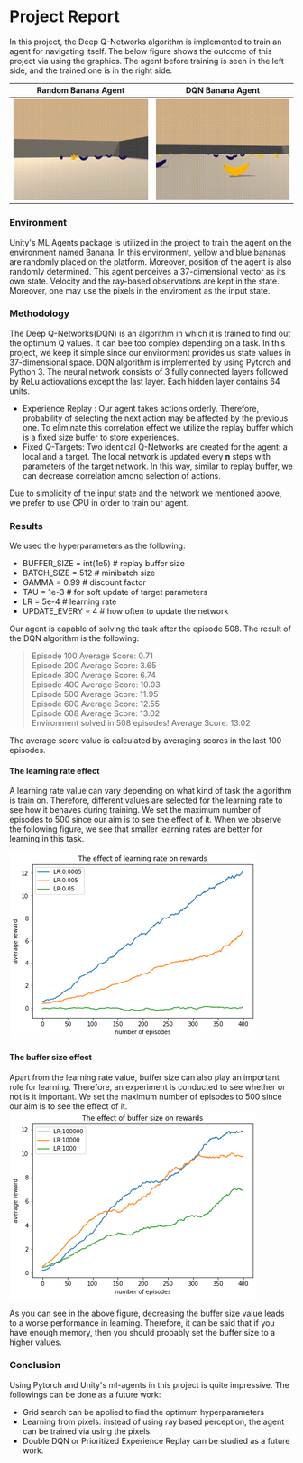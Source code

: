 # Project  Report


In this project, the Deep Q-Networks algorithm is implemented to train an agent for navigating itself. The below figure shows the outcome of this project via using the graphics. The agent before training is seen in the left side, and the trained one is in the right side.

Random Banana Agent         |  DQN Banana Agent 
:-------------------------:|:-------------------------:
![](random.gif)  |  ![](smart.gif)


### Environment
Unity's ML Agents package is utilized in the project to train the agent on the environment named Banana. In this environment, yellow and blue bananas are randomly placed on the platform. Moreover, position of the agent is also randomly determined. This agent perceives a 37-dimensional vector as its own state. Velocity and the ray-based observations are kept in the state. Moreover, one may use the pixels in the enviroment as the input state.

### Methodology
The Deep Q-Networks(DQN) is an algorithm in which it is trained to find out the optimum Q values. It can bee too complex depending on a task. In this project, we keep it simple since our environment provides us state values in 37-dimensional space. DQN algorithm is implemented by using Pytorch and Python 3. The neural network consists of 3 fully connected layers followed by ReLu actiovations except the last layer. Each hidden layer contains 64 units.

  - Experience Replay  : Our agent takes actions orderly. Therefore, probability of selecting the next action may be affected by the previous one. To eliminate this correlation effect we utilize the replay buffer which is a fixed size buffer to store experiences.
  - Fixed Q-Targets: Two identical Q-Networks are created for the agent: a local and a target. The local network is updated every **n** steps with parameters of the target network. In this way, similar to replay buffer, we can decrease correlation among selection of actions. 


Due to simplicity of the input state and the network we mentioned above, we prefer to use CPU in order to train our agent.

### Results
We used the hyperparameters as the following:
  - BUFFER_SIZE = int(1e5)  # replay buffer size
  - BATCH_SIZE = 512        # minibatch size
  - GAMMA = 0.99            # discount factor
  - TAU = 1e-3              # for soft update of target parameters
  - LR = 5e-4               # learning rate 
  - UPDATE_EVERY = 4        # how often to update the network
  
Our agent is capable of solving the task after the episode 508. The result of the DQN algorithm is the following:  
  > Episode 100	Average Score: 0.71  
  Episode 200	Average Score: 3.65  
  Episode 300	Average Score: 6.74  
  Episode 400	Average Score: 10.03  
  Episode 500	Average Score: 11.95  
  Episode 600	Average Score: 12.55  
  Episode 608	Average Score: 13.02  
  Environment solved in 508 episodes!	Average Score: 13.02   
  
The average score value is calculated by averaging scores in the last 100 episodes.


#### The learning rate effect
A learning rate value can vary depending on what kind of task the algorithm is train on. Therefore, different values are selected for the learning rate to see how it behaves during training. We set the maximum number of episodes to 500 since our aim is to see the effect of it. When we observe the following figure, we see that smaller learning rates are better for learning in this task. 

![LR effect](lr_effect.png)

#### The buffer size effect
Apart from the learning rate value, buffer size can also play an important role for learning. Therefore, an experiment is conducted to see whether or not is it important. We set the maximum number of episodes to 500 since our aim is to see the effect of it.
![BUFFER effect](buffer_size_effect.png)

As you can see in the above figure, decreasing the buffer size value leads to a worse performance in learning. Therefore, it can be said that if you have enough memory, then you should probably set the buffer size to a higher values.

### Conclusion
Using Pytorch and Unity's ml-agents in this project is quite impressive. The followings can be done as a future work:

  - Grid search can be applied to find the optimum hyperparameters
  - Learning from pixels: instead of using ray based perception, the agent can be trained via using the pixels.
  - Double DQN or Prioritized Experience Replay can be studied as a future work.


